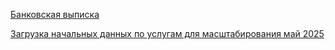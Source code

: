 [Банковская выписка](Банковская%20выписка.md)

[Загрузка начальных данных по услугам для масштабирования май 2025](Загрузка%20начальных%20данных%20по%20услугам%20для%20масштабирования%20май%202025.md)

